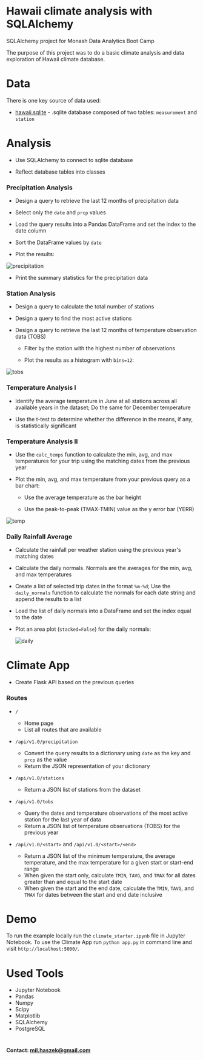 # Hawaii climate analysis with SQLAlchemy
SQLAlchemy project for Monash Data Analytics Boot Camp

The purpose of this project was to do a basic climate analysis and data exploration of Hawaii climate database.

# Data

There is one key source of data used:

* [hawaii.sqlite](Resources/hawaii.sqlite) - .sqlite database composed of two tables: `measurement` and `station`

# Analysis

* Use SQLAlchemy to connect to sqlite database

* Reflect database tables into classes

### Precipitation Analysis

* Design a query to retrieve the last 12 months of precipitation data

* Select only the `date` and `prcp` values

* Load the query results into a Pandas DataFrame and set the index to the date column

* Sort the DataFrame values by `date`

* Plot the results:

![precipitation](Images/precipitation.JPG)

* Print the summary statistics for the precipitation data

### Station Analysis

* Design a query to calculate the total number of stations

* Design a query to find the most active stations

* Design a query to retrieve the last 12 months of temperature observation data (TOBS)

  * Filter by the station with the highest number of observations

  * Plot the results as a histogram with `bins=12`:

![tobs](Images/tobs.JPG)

### Temperature Analysis I

* Identify the average temperature in June at all stations across all available years in the dataset; Do the same for December temperature

* Use the t-test to determine whether the difference in the means, if any, is statistically significant

### Temperature Analysis II

* Use the `calc_temps` function to calculate the min, avg, and max temperatures for your trip using the matching dates from the previous year

* Plot the min, avg, and max temperature from your previous query as a bar chart:

  * Use the average temperature as the bar height

  * Use the peak-to-peak (TMAX-TMIN) value as the y error bar (YERR)

![temp](Images/temp.JPG)

### Daily Rainfall Average

* Calculate the rainfall per weather station using the previous year's matching dates

* Calculate the daily normals. Normals are the averages for the min, avg, and max temperatures

* Create a list of selected trip dates in the format `%m-%d`; Use the `daily_normals` function to calculate the normals for each date string and append the results to a list

* Load the list of daily normals into a DataFrame and set the index equal to the date

* Plot an area plot (`stacked=False`) for the daily normals:

  ![daily](Images/daily.JPG)

# Climate App

* Create Flask API based on the previous queries

### Routes

* `/`

  * Home page
  * List all routes that are available

* `/api/v1.0/precipitation`

  * Convert the query results to a dictionary using `date` as the key and `prcp` as the value
  * Return the JSON representation of your dictionary

* `/api/v1.0/stations`

  * Return a JSON list of stations from the dataset

* `/api/v1.0/tobs`
  * Query the dates and temperature observations of the most active station for the last year of data
  * Return a JSON list of temperature observations (TOBS) for the previous year

* `/api/v1.0/<start>` and `/api/v1.0/<start>/<end>`

  * Return a JSON list of the minimum temperature, the average temperature, and the max temperature for a given start or start-end range
  * When given the start only, calculate `TMIN`, `TAVG`, and `TMAX` for all dates greater than and equal to the start date
  * When given the start and the end date, calculate the `TMIN`, `TAVG`, and `TMAX` for dates between the start and end date inclusive


# Demo

To run the example locally run the `climate_starter.ipynb` file in Jupyter Notebook. To use the Climate App run `python app.py` in command line and visit `http://localhost:5000/`.


# Used Tools
 * Jupyter Notebook 
 * Pandas
 * Numpy
 * Scipy 
 * Matplotlib
 * SQLAlchemy  
 * PostgreSQL


#

#### Contact: mil.haszek@gmail.com
